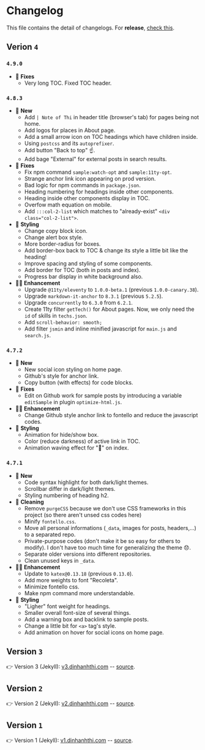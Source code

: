 # Changelog

This file contains the detail of changelogs. For **release**, [check this](https://github.com/dinhanhthi/dinhanhthi.com/releases).

## Verion `4`

### `4.9.0`

- 🧰 **Fixes**
  - Very long TOC. Fixed TOC header.

### `4.8.3`

- 🎉 **New**
  - Add `| Note of Thi` in header title (browser's tab) for pages being not home.
  - Add logos for places in About page.
  - Add a small arrow icon on TOC headings which have children inside.
  - Using `postcss` and its `autoprefixer`.
  - Add button "Back to top" ☝.
  - Add bage "External" for external posts in search results.
- 🧰 **Fixes**
  - Fix npm command `sample:watch-opt` and `sample:11ty-opt`.
  - Strange anchor link icon appearing on prod version.
  - Bad logic for npm commands in `package.json`.
  - Heading numbering for headings inside other components.
  - Heading inside other components display in TOC.
  - Overfow math equation on mobile.
  - Add `:::col-2-list` which matches to "already-exist" `<div class="col-2-list">`.
- 🎨 **Styling**
  - Change copy block icon.
  - Change alert box style.
  - More border-radius for boxes.
  - Add border-box back to TOC & change its style a little bit like the heading!
  - Improve spacing and styling of some components.
  - Add border for TOC (both in posts and index).
  - Progress bar display in white background also.
- 💪🏻 **Enhancement**
  - Upgrade `@11ty/eleventy` to `1.0.0-beta.1` (previous `1.0.0-canary.38`).
  - Upgrade `markdown-it-anchor` to `8.3.1` (previous `5.2.5`).
  - Upgrade `concurrently` to `6.3.0` from `6.2.1`.
  - Create 11ty filter `getTech()` for About pages. Now, we only need the `id` of skills in `techs.json`.
  - Add `scroll-behavior: smooth;`
  - Add filter `jsmin` and inline minified javascript for `main.js` and `search.js`.

### `4.7.2`

- 🎉 **New**
  - New social icon styling on home page.
  - Github's style for anchor link.
  - Copy button (with effects) for code blocks.
- 🧰 **Fixes**
  - Edit on Github work for sample posts by introducing a variable `editSample` in plugin `optimize-html.js`.
- 💪🏻 **Enhancement**
  - Change Github style anchor link to fontello and reduce the javascript codes.
- 🎨 **Styling**
  - Animation for hide/show box.
  - Color (reduce darkness) of active link in TOC.
  - Animation waving effect for "👋" on index.

### `4.7.1`

- 🎉 **New**
  - Code syntax highlight for both dark/light themes.
  - Scrollbar differ in dark/light themes.
  - Styling numbering of heading h2.
- 🧽 **Cleaning**
  - Remove `purgeCSS` because we don't use CSS frameworks in this project (so there aren't unsed css codes here)
  - Minify `fontello.css`.
  - Move all personal informations (`_data`, images for posts, headers,...) to a separated repo.
  - Private-purpose codes (don't make it be so easy for others to modify). I don't have too much time for generalizing the theme 😞.
  - Separate older versions into different repositories.
  - Clean unused keys in `_data`.
- 💪🏻 **Enhancement**
  - Update to `katex@0.13.18` (previous `0.13.0`).
  - Add more weights to font "Recoleta".
  - Minimize fontello css.
  - Make npm command more understandable.
- 🎨 **Styling**
  - "Ligher" font weight for headings.
  - Smaller overall font-size of several things.
  - Add a warning box and backlink to sample posts.
  - Change a little bit for `<a>` tag's style.
  - Add animation on hover for social icons on home page.

## Version `3`

👉 Version 3 (Jekyll): [v3.dinhanhthi.com](https://v3.dinhanhthi.com) -- [source](https://github.com/dinhanhthi/dinhanhthi.com-v3).

## Version `2`

👉 Version 2 (Jekyll): [v2.dinhanhthi.com](https://v2.dinhanhthi.com) -- [source](https://github.com/dinhanhthi/dinhanhthi.com-v2).

## Version `1`

👉 Version 1 (Jekyll): [v1.dinhanhthi.com](https://v1.dinhanhthi.com) -- [source](https://github.com/dinhanhthi/dinhanhthi.com-v1).